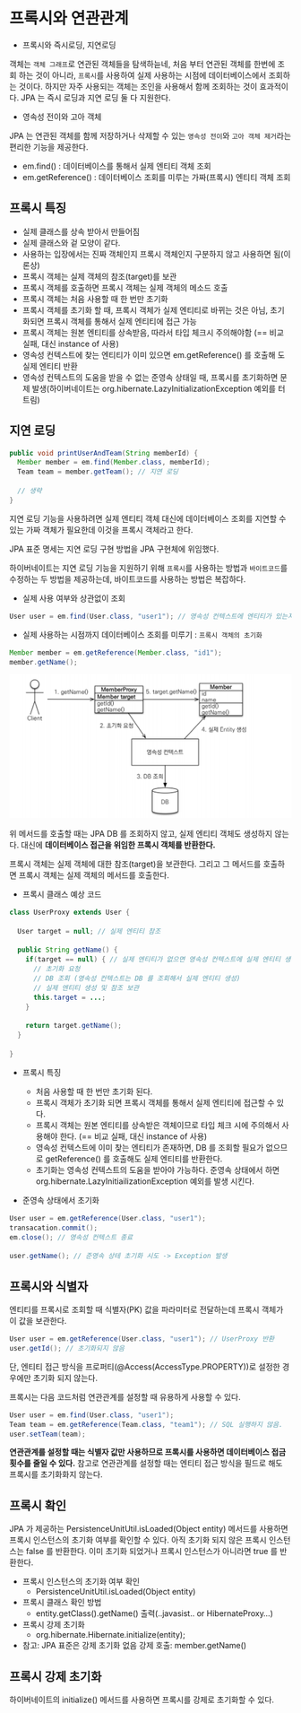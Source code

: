# 프록시와 연관관계

- 프록시와 즉시로딩, 지연로딩

객체는 `객체 그래프`로 연관된 객체들을 탐색하늗네, 처음 부터 연관된 객체를 한번에 조회 하는 것이 아니라, `프록시`를 사용하여 실제 사용하는 시점에 데이터베이스에서 조회하는 것이다.
하지만 자주 사용되는 객체는 조인을 사용해서 함께 조회하는 것이 효과적이다. JPA 는 즉시 로딩과 지연 로딩 둘 다 지원한다.

- 영속성 전이와 고아 객체

JPA 는 연관된 객체를 함께 저장하거나 삭제할 수 있는 `영속성 전이`와 `고아 객체 제거`라는 편리한 기능을 제공한다.

- em.find() : 데이터베이스를 통해서 실제 엔티티 객체 조회
- em.getReference() : 데이터베이스 조회를 미루는 가짜(프록시) 엔티티 객체 조회

## 프록시 특징

- 실제 클래스를 상속 받아서 만들어짐
- 실제 클래스와 겉 모양이 같다. 
- 사용하는 입장에서는 진짜 객체인지 프록시 객체인지 구분하지 않고 사용하면 됨(이론상)
- 프록시 객체는 실제 객체의 참조(target)를 보관
- 프록시 객체를 호출하면 프록시 객체는 실제 객체의 메소드 호출
- 프록시 객체는 처음 사용할 때 한 번만 초기화
- 프록시 객체를 초기화 할 때, 프록시 객체가 실제 엔티티로 바뀌는 것은 아님, 초기화되면 프록시 객체를 통해서 실제 엔티티에 접근 가능
- 프록시 객체는 원본 엔티티를 상속받음, 따라서 타입 체크시 주의해야함 (== 비교 실패, 대신 instance of 사용) 
- 영속성 컨텍스트에 찾는 엔티티가 이미 있으면 em.getReference() 를 호출해 도 실제 엔티티 반환
- 영속성 컨텍스트의 도움을 받을 수 없는 준영속 상태일 때, 프록시를 초기화하면 문제 발생(하이버네이트는 org.hibernate.LazyInitializationException 예외를 터트림)

## 지연 로딩

```java
public void printUserAndTeam(String memberId) {
  Member member = em.find(Member.class, memberId);
  Team team = member.getTeam(); // 지연 로딩

  // 생략
}
```

지연 로딩 기능을 사용하려면 실제 엔티티 객체 대신에 데이터베이스 조회를 지연할 수 있는 가짜 객체가 필요한데 이것을 프록시 객체라고 한다.

JPA 표준 명세는 지연 로딩 구현 방법을 JPA 구현체에 위임했다. 

하이버네이트는 지연 로딩 기능을 지원하기 위해 `프록시`를 사용하는 방법과 `바이트코드`를 수정하는 두 방법을 제공하는데, 바이트코드를 사용하는 방법은 복잡하다.

- 실제 사용 여부와 상관없이 조회

```java
User user = em.find(User.class, "user1"); // 영속성 컨텍스트에 엔티티가 있는지 조회하고 없으면 DB 에서 조회
```

- 실제 사용하는 시점까지 데이터베이스 조회를 미루기 : `프록시 객체의 초기화`

```java
Member member = em.getReference(Member.class, "id1"); 
member.getName();
```

![JPA](../basic/images/jpa_1_5.PNG)

위 메서드를 호출할 때는 JPA DB 를 조회하지 않고, 실제 엔티티 객체도 생성하지 않는다. 대신에 __데이터베이스 접근을 위임한 프록시 객체를 반환한다.__

프록시 객체는 실제 객체에 대한 참조(target)을 보관한다. 그리고 그 메서드를 호출하면 프록시 객체는 실제 객체의 메서드를 호출한다.

- 프록시 클래스 예상 코드

```java
class UserProxy extends User {
  
  User target = null; // 실제 엔티티 참조
  
  public String getName() {
    if(target == null) { // 실제 엔티티가 없으면 영속성 컨텍스트에 실제 엔티티 생성을 요청(= 초기화)
      // 초기화 요청
      // DB 조회 (영속성 컨텍스트는 DB 를 조회해서 실제 엔티티 생성)
      // 실제 엔티티 생성 및 참조 보관
      this.target = ...;
    }
    
    return target.getName();
  }

}
```

- 프록시 특징
  - 처음 사용할 때 한 번만 초기화 된다.
  - 프록시 객체가 초기화 되면 프록시 객체를 통해서 실제 엔티티에 접근할 수 있다.
  - 프록시 객체는 원본 엔티티를 상속받은 객체이므로 타입 체크 시에 주의해서 사용해야 한다. (== 비교 실패, 대신 instance of 사용) 
  - 영속성 컨텍스트에 이미 찾는 엔티티가 존재하면, DB 를 조회할 필요가 없으므로 getReference() 를 호출해도 실제 엔티티를 반환한다.
  - 초기화는 영속성 컨텍스트의 도움을 받아야 가능하다. 준영속 상태에서 하면 org.hibernate.LazyInitiailizationException 예외를 발생 시킨다.

- 준영속 상태에서 초기화

```java
User user = em.getReference(User.class, "user1");
transacation.commit();
em.close(); // 영속성 컨텍스트 종료

user.getName(); // 준영속 상테 초기화 시도 -> Exception 발생
```

## 프록시와 식별자

엔티티를 프록시로 조회할 때 식별자(PK) 값을 파라미터로 전달하는데 프록시 객체가 이 값을 보관한다.
 
```java
User user = em.getReference(User.class, "user1"); // UserProxy 반환
user.getId(); // 초기화되지 않음
```

단, 엔티티 접근 방식을 프로퍼티(@Access(AccessType.PROPERTY))로 설정한 경우에만 초기화 되지 않는다.

프록시는 다음 코드처럼 연관관계를 설정할 때 유용하게 사용할 수 있다.

```java
User user = em.find(User.class, "user1");
Team team = em.getReference(Team.class, "team1"); // SQL 실행하지 않음.
user.setTeam(team);
```

__연관관계를 설정할 때는 식별자 값만 사용하므로 프록시를 사용하면 데이터베이스 접금 횟수를 줄일 수 있다.__ 참고로 연관관계를 설정할 때는 엔티티 접근 방식을 필드로 해도 
프록시를 초기화화지 않는다.

## 프록시 확인

JPA 가 제공하는 PersistenceUnitUtil.isLoaded(Object entity) 메서드를 사용하면 프록시 인스턴스의 초기화 여부를 확인할 수 있다. 아직 초기화 되지 않은 프록시 인스턴스는 false 를 반환한다.
이미 초기화 되었거나 프록시 인스턴스가 아니라면 true 를 반환한다.

- 프록시 인스턴스의 초기화 여부 확인
  - PersistenceUnitUtil.isLoaded(Object entity) 
- 프록시 클래스 확인 방법
  - entity.getClass().getName() 출력(..javasist.. or HibernateProxy…) 
- 프록시 강제 초기화
  - org.hibernate.Hibernate.initialize(entity); 
- 참고: JPA 표준은 강제 초기화 없음 강제 호출: member.getName()

## 프록시 강제 초기화

하이버네이트의 initialize() 메서드를 사용하면 프록시를 강제로 초기화할 수 있다.

